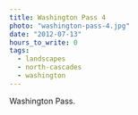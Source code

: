 ```yaml
---
title: Washington Pass 4
photo: "washington-pass-4.jpg"
date: "2012-07-13"
hours_to_write: 0
tags:
  - landscapes
  - north-cascades
  - washington
---
```


 Washington Pass.